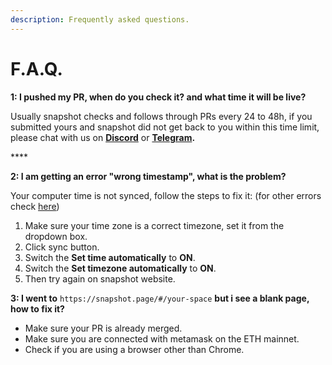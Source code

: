 ```yaml
---
description: Frequently asked questions.
---
```


# F.A.Q.

**1: I pushed my PR, when do you check it? and what time it will be live?**

Usually snapshot checks and follows through PRs every 24 to 48h, if you submitted yours and snapshot did not get back to you within this time limit, please chat with us on [**Discord**](https://discord.gg/dDbNGZe) or [**Telegram**](https://t.me/snapshotlabs)**.**

\*\*\*\*

**2: I am getting an error "wrong timestamp", what is the problem?**

Your computer time is not synced, follow the steps to fix it: \(for other errors check [here](guides/error-messages.md)\)

1. Make sure your time zone is a correct timezone, set it from the dropdown box.
2. Click sync button.
3. Switch the **Set time automatically** to **ON**.
4. Switch the **Set timezone automatically** to **ON**.
5. Then try again on snapshot website.



**3: I went to** `https://snapshot.page/#/your-space` **but i see a blank page, how to fix it?**

* Make sure your PR is already merged.
* Make sure you are connected with metamask on the ETH mainnet.
* Check if you are using a browser other than Chrome. 

